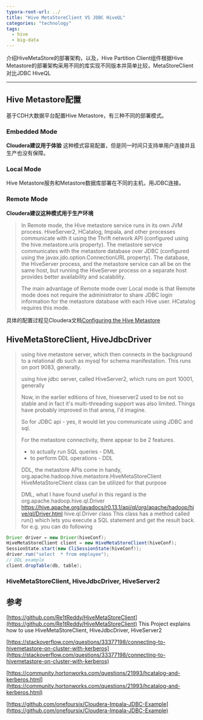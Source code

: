 ```yaml
---
typora-root-url: ../
title: "Hive MetaStoreClient VS JDBC HiveQL"
categories: "technology"
tags:
  - hive
  - big-data
---
```



介绍HiveMetaStore的部署架构，以及，Hive Partition Client组件根据Hive Metastore的部署架构采用不同的库实现不同版本并简单比较，MetaStoreClient对比JDBC HiveQL

---

## Hive Metastore配置

基于CDH大数据平台配置Hive Metastore，有三种不同的部署模式。

### Embedded Mode

**Cloudera建议用于体验** 这种模式容易配置，但是同一时间只支持单用户连接并且生产也没有保障。

### Local Mode

Hive Metastore服务和Metastore数据库部署在不同的主机，用JDBC连接。

### Remote Mode

**Cloudera建议这种模式用于生产环境**

> In Remote mode, the Hive metastore service runs in its own JVM process. HiveServer2, HCatalog, Impala, and other processes communicate with it using the Thrift network API (configured using the hive.metastore.uris property). The metastore service communicates with the metastore database over JDBC (configured using the javax.jdo.option.ConnectionURL property). The database, the HiveServer process, and the metastore service can all be on the same host, but running the HiveServer process on a separate host provides better availability and scalability.
> 
> The main advantage of Remote mode over Local mode is that Remote mode does not require the administrator to share JDBC login information for the metastore database with each Hive user. HCatalog requires this mode.

具体的配置过程见Cloudera文档[Configuring the Hive Metastore](https://www.cloudera.com/documentation/enterprise/5-8-x/topics/cdh_ig_hive_metastore_configure.html)

## HiveMetaStoreClient, HiveJdbcDriver

> using hive metastore server, which then connects in the background to a relational db such as mysql for schema manifestation. This runs on port 9083, generally.
>
> using hive jdbc server, called HiveServer2, which runs on port 10001, generally
>
> Now, in the earlier editions of hive, hiveserver2 used to be not so stable and in fact it's multi-threading support was also limited. Things have probably improved in that arena, I'd imagine.
> 
> So for JDBC api - yes, it would let you communicate using JDBC and sql.
> 
> For the metastore connectivity, there appear to be 2 features.
> 
> - to actually run SQL queries - DML
> - to perform DDL operations - DDL
> 
> DDL, the metastore APIs come in handy, org.apache.hadoop.hive.metastore.HiveMetaStoreClient HiveMetaStoreClient class can be utilized for that purpose
> 
> DML, what I have found useful in this regard is the org.apache.hadoop.hive.ql.Driver https://hive.apache.org/javadocs/r0.13.1/api/ql/org/apache/hadoop/hive/ql/Driver.html hive.ql.Driver class This class has a method called run() which lets you execute a SQL statement and get the result back. for e.g. you can do following
> 
```java
Driver driver = new Driver(hiveConf);
HiveMetaStoreClient client = new HiveMetaStoreClient(hiveConf);
SessionState.start(new CliSessionState(hiveConf));
driver.run("select  * from employee");
// DDL example
client.dropTable(db, table);
```

### HiveMetaStoreClient, HiveJdbcDriver, HiveServer2



## 参考

[https://github.com/Re1tReddy/HiveMetaStoreClient](https://github.com/Re1tReddy/HiveMetaStoreClient) This Project explains how to use HiveMetaStoreClient, HiveJdbcDriver, HiveServer2

[https://stackoverflow.com/questions/33377198/connecting-to-hivemetastore-on-cluster-with-kerberos](https://stackoverflow.com/questions/33377198/connecting-to-hivemetastore-on-cluster-with-kerberos)

[https://community.hortonworks.com/questions/21993/hcatalog-and-kerberos.html](https://community.hortonworks.com/questions/21993/hcatalog-and-kerberos.html)

[https://github.com/onefoursix/Cloudera-Impala-JDBC-Example](https://github.com/onefoursix/Cloudera-Impala-JDBC-Example)


